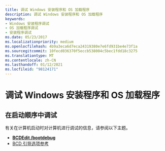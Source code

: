 ```yaml
---
title: 调试 Windows 安装程序和 OS 加载程序
description: 调试 Windows 安装程序和 OS 加载程序
keywords:
- Windows 安装程序调试
- OS 加载程序调试
- 安装程序调试
ms.date: 05/23/2017
ms.localizationpriority: medium
ms.openlocfilehash: 4b9a3eca6d7eca24319380e7e6fd931be4e73f1a
ms.sourcegitcommit: 10fecd036370f5eccb538004c5bec1fdd18c3275
ms.translationtype: MT
ms.contentlocale: zh-CN
ms.lasthandoff: 01/12/2021
ms.locfileid: "98124171"
---
```

# <a name="debugging-windows-setup-and-the-os-loader"></a>调试 Windows 安装程序和 OS 加载程序


## <a name="span-iddebugging_during_the_boot_sequencespanspan-iddebugging_during_the_boot_sequencespanspan-iddebugging_during_the_boot_sequencespandebugging-during-the-boot-sequence"></a><span id="Debugging_During_the_Boot_Sequence"></span><span id="debugging_during_the_boot_sequence"></span><span id="DEBUGGING_DURING_THE_BOOT_SEQUENCE"></span>在启动顺序中调试


有关在计算机启动时对计算机进行调试的信息，请参阅以下主题。

-   [**BCDEdit /bootdebug**](../devtest/bcdedit--bootdebug.md)
-   [BCD 引导选项参考](../devtest/bcd-boot-options-reference.md)

